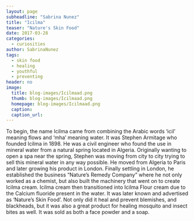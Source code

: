 ```yaml
---
layout: page
subheadline: "Sabrina Nunez"
title: "Icilma"
teaser: "Nature's Skin Food"
date: 2017-03-28
categories:
  - curiosities
author: SabrinaNunez
tags:
  - skin food
  - healing
  - youthful
  - preventing
header: no
image:
  title: blog-images/Icilmaad.png
  thumb: blog-images/Icilmaad.png
  homepage: blog-images/Icilmaad.png
  caption:
  caption_url:
---
```

To begin, the name Icilma came from combining the Arabic words ‘icil’ meaning flows and ‘mha’ meaning water.  It was Stephen Armitage who founded Icilma in 1898. He was a civil engineer who found the use in mineral water from a natural spring located in Algeria. Originally wanting to open a spa near the spring, Stephen was moving from city to city trying to sell this mineral water in any way possible. He moved from Algeria to Paris and later growing his product in London. Finally settling in London, he established the business “Nature’s Remedy Company” where he not only worked as a chemist, but also built the machinery that went on to create Icilma cream. Icilma cream then transitioned into Icilma Flour cream due to the Calcium fluoride present in the water. It was later known and advertised as ‘Nature’s Skin Food’. Not only did it heal and prevent blemishes, and blackheads, but it was also a great product for healing mosquito and insect bites as well. It was sold as both a face powder and a soap.
